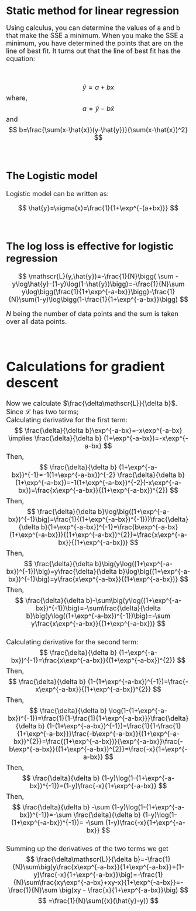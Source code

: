 # Static method for linear regression

<font size="4">
    
Using calculus, you can determine the values of a and b that make the SSE a minimum. When you make the SSE a minimum, you have determined the points that are on the line of best fit. It turns out that the line of best fit has the equation:


<br>

$$
\hat{y}=a+bx$$
where,
$$
a=\hat{y}-b\hat{x}
$$
and
$$
b=\frac{\sum(x-\hat{x})(y-\hat{y})}{\sum(x-\hat{x})^2}
$$ 


<br>

## The Logistic model

Logistic model can be written as:

$$
\hat{y}=\sigma(x)=\frac{1}{1+\exp^{-(a+bx)}}
$$

<br>

<font size="4">
    
## The log loss is effective for logistic regression

$$
\mathscr{L}(y,\hat{y})=-\frac{1}{N}\bigg( \sum -y\log\hat{y}-(1-y)\log(1-\hat{y})\bigg)=-\frac{1}{N}\sum y\log\bigg(\frac{1}{1+\exp^{-a-bx}}\bigg)-\frac{1}{N}\sum(1-y)\log\bigg(1-\frac{1}{1+\exp^{-a-bx}}\bigg)
$$

$N$ being the number of data points and the sum is taken over all data points.

<br>

# Calculations for gradient descent
Now we calculate $\frac{\delta\mathscr{L}}{\delta b}$. Since $\mathscr{L}$ has two terms;
\
Calculating derivative for the first term:
$$
\frac{\delta}{\delta b}\exp^{-a-bx}=-x\exp^{-a-bx} \implies \frac{\delta}{\delta b} (1+\exp^{-a-bx})=-x\exp^{-a-bx}
$$
Then,
$$
\frac{\delta}{\delta b} (1+\exp^{-a-bx})^{-1}=-1(1+\exp^{-a-bx})^{-2} \frac{\delta}{\delta b}(1+\exp^{-a-bx})=-1(1+\exp^{-a-bx})^{-2}(-x\exp^{-a-bx})=\frac{x\exp^{-a-bx}}{(1+\exp^{-a-bx})^{2}}
$$
Then,
$$
\frac{\delta}{\delta b}\log\big((1+\exp^{-a-bx})^{-1}\big)=\frac{1}{(1+\exp^{-a-bx})^{-1})}\frac{\delta}{\delta b}(1+\exp^{-a-bx})^{-1}=\frac{b\exp^{-a-bx}(1+\exp^{-a-bx})}{(1+\exp^{-a-bx})^{2}}=\frac{x\exp^{-a-bx}}{(1+\exp^{-a-bx})}
$$
Then,
$$
\frac{\delta}{\delta b}\big(y\log((1+\exp^{-a-bx})^{-1})\big)=y\frac{\delta}{\delta b}\log\big((1+\exp^{-a-bx})^{-1}\big)=y\frac{x\exp^{-a-bx}}{(1+\exp^{-a-bx})}
$$
Then,
$$
\frac{\delta}{\delta b}-\sum\big(y\log((1+\exp^{-a-bx})^{-1})\big)=-\sum\frac{\delta}{\delta b}\big(y\log((1+\exp^{-a-bx})^{-1})\big)=-\sum y\frac{x\exp^{-a-bx}}{(1+\exp^{-a-bx})}
$$
\
Calculating derivative for the second term:
$$
\frac{\delta}{\delta b} (1+\exp^{-a-bx})^{-1}=\frac{x\exp^{-a-bx}}{(1+\exp^{-a-bx})^{2}}
$$
Then,
$$
\frac{\delta}{\delta b} (1-(1+\exp^{-a-bx})^{-1})=\frac{-x\exp^{-a-bx}}{(1+\exp^{-a-bx})^{2}}
$$
Then,
$$
\frac{\delta}{\delta b} \log(1-(1+\exp^{-a-bx})^{-1})=\frac{1}{1-\frac{1}{1+\exp^{-a-bx}}}\frac{\delta}{\delta b} (1-(1+\exp^{-a-bx})^{-1})=\frac{1}{1-\frac{1}{1+\exp^{-a-bx}}}\frac{-b\exp^{-a-bx}}{(1+\exp^{-a-bx})^{2}}=\frac{(1+\exp^{-a-bx})}{\exp^{-a-bx}}\frac{-b\exp^{-a-bx}}{(1+\exp^{-a-bx})^{2}}=\frac{-x}{1+\exp^{-a-bx}}
$$
Then,
$$
\frac{\delta}{\delta b} (1-y)\log(1-(1+\exp^{-a-bx})^{-1})=(1-y)\frac{-x}{1+\exp^{-a-bx}}
$$
Then,
$$
\frac{\delta}{\delta b} -\sum (1-y)\log(1-(1+\exp^{-a-bx})^{-1})=-\sum \frac{\delta}{\delta b} (1-y)\log(1-(1+\exp^{-a-bx})^{-1})= -\sum (1-y)\frac{-x}{1+\exp^{-a-bx}}
$$
\
Summing up the derivatives of the two terms we get
$$
\frac{\delta\mathscr{L}}{\delta b}=-\frac{1}{N}\sum\big(y\frac{x\exp^{-a-bx}}{1+\exp^{-a-bx}}+(1-y)\frac{-x}{1+\exp^{-a-bx}}\big)=-\frac{1}{N}\sum\frac{xy\exp^{-a-bx}+xy-x}{1+\exp^{-a-bx}}=-\frac{1}{N}\sum \big(xy - \frac{x}{1+\exp^{-a-bx}}\big)
$$
$$
=\frac{1}{N}\sum({x}(\hat{y}-y))
$$





